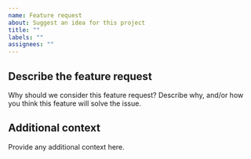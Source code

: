 ```yaml
---
name: Feature request
about: Suggest an idea for this project
title: ""
labels: ""
assignees: ""
---
```


## Describe the feature request

Why should we consider this feature request? Describe why, and/or how you think this feature will solve the issue.

## Additional context

Provide any additional context here.
